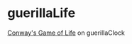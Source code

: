 # guerillaLife
[Conway's Game of Life](https://en.wikipedia.org/wiki/Conway%27s_Game_of_Life) on guerillaClock
